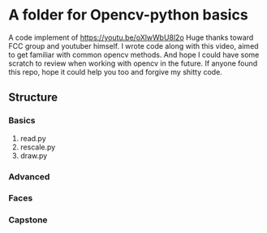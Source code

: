 # A folder for Opencv-python basics
A code implement of https://youtu.be/oXlwWbU8l2o
Huge thanks toward FCC group and youtuber himself. 
I wrote code along with this video, aimed to get familiar with common opencv methods.
And hope I could have some scratch to review when working with opencv in the future.
If anyone found this repo, hope it could help you too and forgive my shitty code.

## Structure 
### Basics
1. read.py 
2. rescale.py
3. draw.py

### Advanced


### Faces


### Capstone
